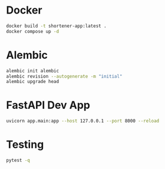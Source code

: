 # Docker
```bash
docker build -t shortener-app:latest .
docker compose up -d
```

# Alembic
```bash
alembic init alembic
alembic revision --autogenerate -m "initial"
alembic upgrade head
```

# FastAPI Dev App
```bash
uvicorn app.main:app --host 127.0.0.1 --port 8000 --reload
```

# Testing
```bash
pytest -q
```